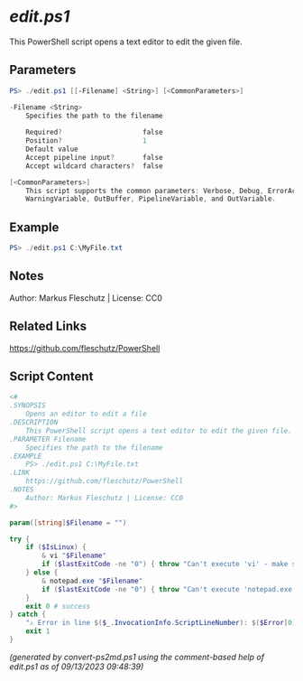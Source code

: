 *edit.ps1*
================

This PowerShell script opens a text editor to edit the given file.

Parameters
----------
```powershell
PS> ./edit.ps1 [[-Filename] <String>] [<CommonParameters>]

-Filename <String>
    Specifies the path to the filename
    
    Required?                    false
    Position?                    1
    Default value                
    Accept pipeline input?       false
    Accept wildcard characters?  false

[<CommonParameters>]
    This script supports the common parameters: Verbose, Debug, ErrorAction, ErrorVariable, WarningAction, 
    WarningVariable, OutBuffer, PipelineVariable, and OutVariable.
```

Example
-------
```powershell
PS> ./edit.ps1 C:\MyFile.txt

```

Notes
-----
Author: Markus Fleschutz | License: CC0

Related Links
-------------
https://github.com/fleschutz/PowerShell

Script Content
--------------
```powershell
<#
.SYNOPSIS
	Opens an editor to edit a file
.DESCRIPTION
	This PowerShell script opens a text editor to edit the given file.
.PARAMETER Filename
	Specifies the path to the filename
.EXAMPLE
	PS> ./edit.ps1 C:\MyFile.txt
.LINK
	https://github.com/fleschutz/PowerShell
.NOTES
	Author: Markus Fleschutz | License: CC0
#>

param([string]$Filename = "")

try {
	if ($IsLinux) {
		& vi "$Filename"
		if ($lastExitCode -ne "0") { throw "Can't execute 'vi' - make sure vi is installed and available" }
	} else {
		& notepad.exe "$Filename"
		if ($lastExitCode -ne "0") { throw "Can't execute 'notepad.exe' - make sure notepad.exe is installed and available" }
	}
	exit 0 # success
} catch {
	"⚠️ Error in line $($_.InvocationInfo.ScriptLineNumber): $($Error[0])"
	exit 1
}
```

*(generated by convert-ps2md.ps1 using the comment-based help of edit.ps1 as of 09/13/2023 09:48:39)*
